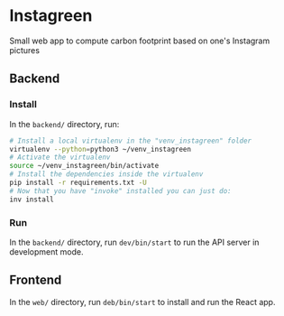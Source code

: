 # Instagreen
Small web app to compute carbon footprint based on one's Instagram pictures

## Backend

### Install

In the `backend/` directory, run:

```bash
# Install a local virtualenv in the "venv_instagreen" folder
virtualenv --python=python3 ~/venv_instagreen
# Activate the virtualenv
source ~/venv_instagreen/bin/activate
# Install the dependencies inside the virtualenv
pip install -r requirements.txt -U
# Now that you have "invoke" installed you can just do:
inv install
```

### Run

In the `backend/` directory, run `dev/bin/start` to run the API server
in development mode.

## Frontend

In the `web/` directory, run `deb/bin/start` to install and run the React app.
